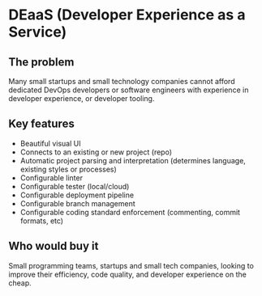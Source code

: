 # DEaaS (Developer Experience as a Service)

## The problem

Many small startups and small technology companies cannot afford dedicated DevOps developers or software engineers with experience in developer experience, or developer tooling.

## Key features

 - Beautiful visual UI
 - Connects to an existing or new project (repo)
 - Automatic project parsing and interpretation (determines language, existing styles or processes)
 - Configurable linter
 - Configurable tester (local/cloud)
 - Configurable deployment pipeline
 - Configurable branch management
 - Configurable coding standard enforcement (commenting, commit formats, etc)

## Who would buy it

Small programming teams, startups and small tech companies, looking to improve their efficiency, code quality, and developer experience on the cheap.
